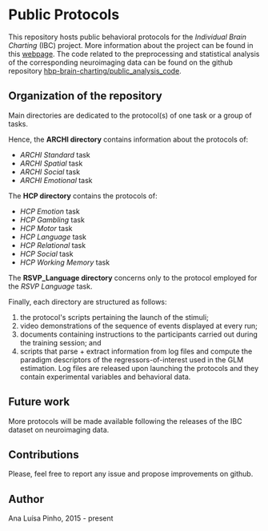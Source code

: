 # Public Protocols
This repository hosts public behavioral protocols for the _Individual Brain Charting_ (IBC) project. More information about the project can be found in this [webpage](https://project.inria.fr/IBC/). The code related to the preprocessing and statistical analysis of the corresponding neuroimaging data can be found on the github repository [hbp-brain-charting/public\_analysis\_code](https://github.com/hbp-brain-charting/public_analysis_code).

## Organization of the repository

Main directories are dedicated to the protocol(s) of one task or a group of tasks.  

Hence, the __ARCHI directory__ contains information about the protocols of:  
* _ARCHI Standard_ task  
* _ARCHI Spatial_ task  
* _ARCHI Social_ task  
* _ARCHI Emotional_ task  

The __HCP directory__ contains the protocols of:  
* _HCP Emotion_ task  
* _HCP Gambling_ task  
* _HCP Motor_ task  
* _HCP Language_ task  
* _HCP Relational_ task  
* _HCP Social_ task  
* _HCP Working Memory_ task      

The __RSVP\_Language directory__ concerns only to the protocol employed for the _RSVP Language_ task.  

Finally, each directory are structured as follows:  
1. the protocol's scripts pertaining the launch of the stimuli;  
2. video demonstrations of the sequence of events displayed at every run;  
3. documents containing instructions to the participants carried out during the training session; and  
4. scripts that parse + extract information from log files and compute the paradigm descriptors of the regressors-of-interest used in the GLM estimation. Log files are released upon launching the protocols and they contain experimental variables and behavioral data.

## Future work
More protocols will be made available following the releases of the IBC dataset on neuroimaging data.

## Contributions
Please, feel free to report any issue and propose improvements on github.

## Author
Ana Luísa Pinho, 2015 - present
